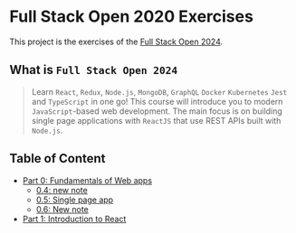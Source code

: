 # Full Stack Open 2020 Exercises

This project is the exercises of the [Full Stack Open 2024](https://fullstackopen.com/).

## What is `Full Stack Open 2024`

> Learn `React`, `Redux`, `Node.js`, `MongoDB`, `GraphQL` `Docker` `Kubernetes` `Jest` and `TypeScript` in one go! This course will introduce you to modern `JavaScript`-based web development. The main focus is on building single page applications with `ReactJS` that use REST APIs built with `Node.js`.

## Table of Content

- [Part 0: Fundamentals of Web apps](./part0)
  - [0.4: new note](part0/0.4.md)
  - [0.5: Single page app](part0/0.5.md)
  - [0.6: New note](part0/0.6.md)
- [Part 1: Introduction to React](./part1)